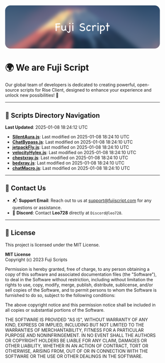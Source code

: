 ![Banner](.github/b.webp)

# 🌍 **We are Fuji Script**

Our global team of developers is dedicated to creating powerful, open-source scripts for Rise Client, designed to enhance your experience and unlock new possibilities! 🌟

---
<!-- SCRIPTS_NAVIGATION_START -->
## 📂 **Scripts Directory Navigation**

**Last Updated**: 2025-01-08 18:24:12 UTC

- **[SilentAura.js](scripts/SilentAura.js)**: Last modified on 2025-01-08 18:24:10 UTC
- **[ChatBypass.js](scripts/ChatBypass.js)**: Last modified on 2025-01-08 18:24:10 UTC
- **[jetpackFly.js](scripts/jetpackFly.js)**: Last modified on 2025-01-08 18:24:10 UTC
- **[velocityHylex.js](scripts/velocityHylex.js)**: Last modified on 2025-01-08 18:24:10 UTC
- **[chestxray.js](scripts/chestxray.js)**: Last modified on 2025-01-08 18:24:10 UTC
- **[bedxray.js](scripts/bedxray.js)**: Last modified on 2025-01-08 18:24:10 UTC
- **[chatMacro.js](scripts/chatMacro.js)**: Last modified on 2025-01-08 18:24:10 UTC

<!-- SCRIPTS_NAVIGATION_END -->

---

## 💬 **Contact Us**  
- 📬 **Support Email**: Reach out to us at [support@fujiscript.com](mailto:support@fujiscript.com) for any questions or assistance.  
- 💬 **Discord**: Contact **Leo728** directly at `Discord@leo728`.

---

## 📜 **License**

This project is licensed under the MIT License.  

**MIT License**  
Copyright (c) 2023 Fuji Scripts  

Permission is hereby granted, free of charge, to any person obtaining a copy of this software and associated documentation files (the "Software"), to deal in the Software without restriction, including without limitation the rights to use, copy, modify, merge, publish, distribute, sublicense, and/or sell copies of the Software, and to permit persons to whom the Software is furnished to do so, subject to the following conditions:  

The above copyright notice and this permission notice shall be included in all copies or substantial portions of the Software.  

THE SOFTWARE IS PROVIDED "AS IS", WITHOUT WARRANTY OF ANY KIND, EXPRESS OR IMPLIED, INCLUDING BUT NOT LIMITED TO THE WARRANTIES OF MERCHANTABILITY, FITNESS FOR A PARTICULAR PURPOSE AND NONINFRINGEMENT. IN NO EVENT SHALL THE AUTHORS OR COPYRIGHT HOLDERS BE LIABLE FOR ANY CLAIM, DAMAGES OR OTHER LIABILITY, WHETHER IN AN ACTION OF CONTRACT, TORT OR OTHERWISE, ARISING FROM, OUT OF OR IN CONNECTION WITH THE SOFTWARE OR THE USE OR OTHER DEALINGS IN THE SOFTWARE.  
